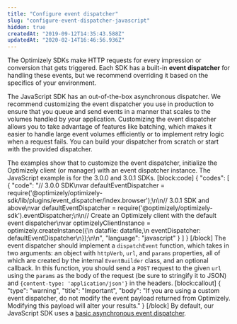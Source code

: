 ```yaml
---
title: "Configure event dispatcher"
slug: "configure-event-dispatcher-javascript"
hidden: true
createdAt: "2019-09-12T14:35:43.588Z"
updatedAt: "2020-02-14T16:46:56.936Z"
---
```

The Optimizely SDKs make HTTP requests for every impression or conversion that gets triggered. Each SDK has a built-in **event dispatcher** for handling these events, but we recommend overriding it based on the specifics of your environment.

The JavaScript SDK has an out-of-the-box asynchronous dispatcher. We recommend customizing the event dispatcher you use in production to ensure that you queue and send events in a manner that scales to the volumes handled by your application. Customizing the event dispatcher allows you to take advantage of features like batching, which makes it easier to handle large event volumes efficiently or to implement retry logic when a request fails. You can build your dispatcher from scratch or start with the provided dispatcher.

The examples show that to customize the event dispatcher, initialize the Optimizely client (or manager) with an event dispatcher instance. The JavaScript example is for the 3.0.0 and 3.0.1 SDKs.
[block:code]
{
  "codes": [
    {
      "code": "// 3.0.0 SDK\nvar defaultEventDispatcher = require('@optimizely/optimizely-sdk/lib/plugins/event_dispatcher/index.browser');\n\n// 3.0.1 SDK and above\nvar defaultEventDispatcher = require('@optimizely/optimizely-sdk').eventDispatcher;\n\n// Create an Optimizely client with the default event dispatcher\nvar optimizelyClientInstance = optimizely.createInstance({\n  datafile: datafile,\n  eventDispatcher: defaultEventDispatcher\n});\n\n",
      "language": "javascript"
    }
  ]
}
[/block]
The event dispatcher should implement a `dispatchEvent` function, which takes in two arguments: an object with `httpVerb`, `url`, and `params` properties, all of which are created by the internal `EventBuilder` class, and an optional callback. In this function, you should send a `POST` request to the given `url` using the `params` as the body of the request (be sure to stringify it to JSON) and `{content-type: 'application/json'}` in the headers.
[block:callout]
{
  "type": "warning",
  "title": "Important",
  "body": "If you are using a custom event dispatcher, do not modify the event payload returned from Optimizely. Modifying this payload will alter your results."
}
[/block]
By default, our JavaScript SDK uses a [basic asynchronous event dispatcher](https://github.com/optimizely/javascript-sdk/blob/v3.4.1/packages/optimizely-sdk/lib/plugins/event_dispatcher/index.browser.js).